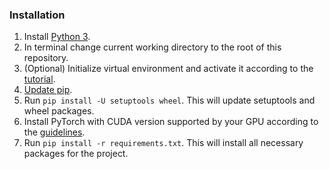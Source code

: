 ### Installation
1. Install [Python 3](https://www.python.org/downloads/).
1. In terminal change current working directory to the root of this repository.
1. (Optional) Initialize virtual environment and activate it according to the
 [tutorial](https://docs.python.org/3/library/venv.html).
1. [Update pip](https://pip.pypa.io/en/stable/installing/#upgrading-pip).
1. Run `pip install -U setuptools wheel`. This will update setuptools and wheel packages.
1. Install PyTorch with CUDA version supported
by your GPU according to the [guidelines](https://pytorch.org/).
1. Run `pip install -r requirements.txt`. This will install all necessary packages for the project.
